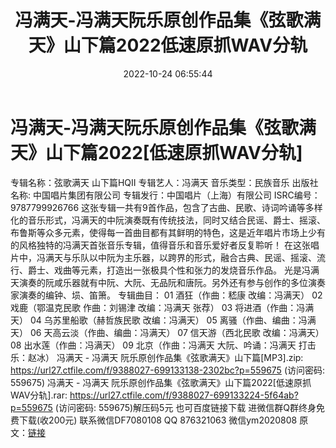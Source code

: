 ﻿---
title: 冯满天-冯满天阮乐原创作品集《弦歌满天》山下篇2022低速原抓WAV分轨
date: 2022-10-24 06:55:44
categories: 新碟专辑、稀有等精品
tags: 纯音雅乐
---
# 冯满天-冯满天阮乐原创作品集《弦歌满天》山下篇2022[低速原抓WAV分轨]

专辑名称：弦歌满天 山下篇HQII
专辑艺人：冯满天
音乐类型：民族音乐
出版社名称: 中国唱片集团有限公司
专辑发行：中国唱片（上海）有限公司
ISRC编号：9787799926766
这张专辑一共有9首作品，包含了古曲、民歌、诗词吟诵等多样化的音乐形式，冯满天的中阮演奏既有传统技法，同时又结合民谣、爵士、摇滚、
布鲁斯等众多元素，使得每一首曲目都有其鲜明的特色，这是近年唱片市场上少有的风格独特的冯满天首张音乐专辑，值得音乐和音乐爱好者反复聆听！
在这张唱片中，冯满天与乐队以中阮为主乐器，以跨界的形式，融合古典、民谣、摇滚、流行、爵士、戏曲等元素，打造出一张极具个性和张力的发烧音乐作品。
光是冯满天演奏的阮咸乐器就有中阮、大阮、无品阮和唐阮。另外还有参与创作的多位演奏家演奏的编钟、埙、笛箫。
专辑曲目：
01 酒狂（作曲：嵇康 改编：冯满天）
02 戏鹿（鄂温克民歌 作曲：刘锡津 改编：冯满天 张荐）
03 将进酒（作曲：冯满天）
04 乌苏里船歌（赫哲族民歌 改编：冯满天）
05 离骚（作曲、编曲：冯满天）
06 天高云淡（作曲、编曲：冯满天）
07 信天游（西北民歌 改编：冯满天）
08 出水莲（作曲：冯满天）
09 北京（作曲：冯满天 大阮、吟诵：冯满天 打击乐：赵冰）
冯满天 - 冯满天 阮乐原创作品集《弦歌满天》山下篇[MP3].zip: https://url27.ctfile.com/f/9388027-699133138-2302bc?p=559675
(访问密码: 559675)
冯满天 - 冯满天 阮乐原创作品集《弦歌满天》山下篇2022[低速原抓WAV分轨].rar: https://url27.ctfile.com/f/9388027-699133224-5f64ab?p=559675
(访问密码: 559675)解压码5元
也可百度链接下载
进微信群Q群终身免费下载(收200元)
联系微信DF7080108 QQ 876321063
微信ym2020808
原文：[链接](https://blog.sina.com.cn/s/blog_1647c7e760103100m.html)